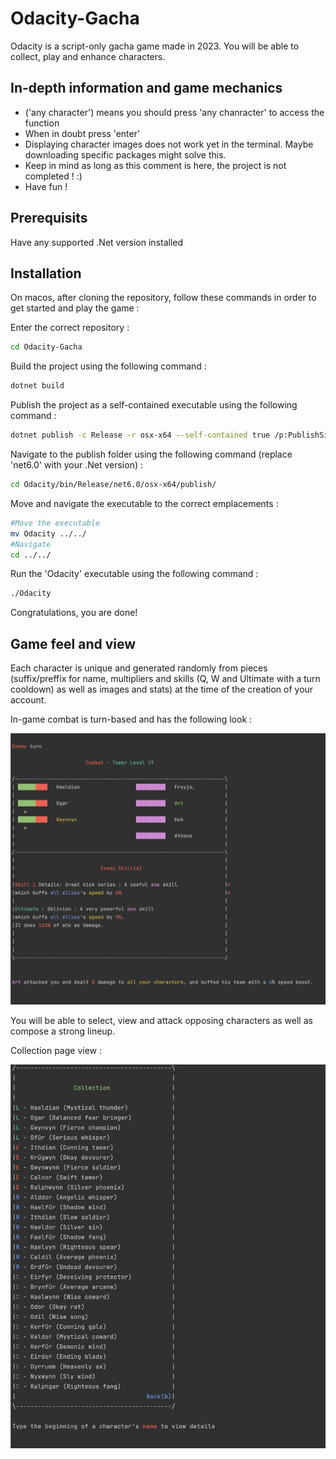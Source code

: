 # Odacity-Gacha

Odacity is a script-only gacha game made in 2023. You will be able to collect, play and enhance characters.


## In-depth information and game mechanics

* ('any character') means you should press 'any chanracter' to access the function
* When in doubt press 'enter'
* Displaying character images does not work yet in the terminal. Maybe downloading specific packages might solve this.
* Keep in mind as long as this comment is here, the project is not completed ! :)
* Have fun !

## Prerequisits

Have any supported .Net version installed

## Installation

On macos, after cloning the repository, follow these commands in order to get started and play the game :

Enter the correct repository :

```bash
cd Odacity-Gacha
```

Build the project using the following command :

```bash
dotnet build
```

Publish the project as a self-contained executable using the following command :

```bash
dotnet publish -c Release -r osx-x64 --self-contained true /p:PublishSingleFile=true
```

Navigate to the publish folder using the following command (replace 'net6.0' with your .Net version) :

```bash
cd Odacity/bin/Release/net6.0/osx-x64/publish/
```

Move and navigate the executable to the correct emplacements :

```bash
#Move the executable
mv Odacity ../../
#Navigate
cd ../../
```

Run the 'Odacity' executable using the following command :

```bash
./Odacity
```

Congratulations, you are done!

## Game feel and view

Each character is unique and generated randomly from pieces (suffix/preffix for name, multipliers and skills (Q, W and Ultimate with a turn cooldown) as well as images and stats) at the time of the creation of your account.

In-game combat is turn-based and has the following look :

![combat](Spare_Images/combat.png)

You will be able to select, view and attack opposing characters as well as compose a strong lineup.

Collection page view :

![Collection](Spare_Images/Collection.png)
